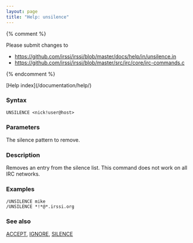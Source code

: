 ```yaml
---
layout: page
title: "Help: unsilence"
---
```


{% comment %}

Please submit changes to
- https://github.com/irssi/irssi/blob/master/docs/help/in/unsilence.in
- https://github.com/irssi/irssi/blob/master/src/irc/core/irc-commands.c


{% endcomment %}
<nav markdown="1">
[Help index](/documentation/help/)
</nav>

### Syntax ###

<div class="highlight irssisyntax"><pre style="\-\-cmdlen:9ch"><code><span class="synB">UNSILENCE</span> <span class="synB05">&lt;nick!user@host></span></code></pre></div>



### Parameters ###

The silence pattern to remove.

### Description ###

Removes an entry from the silence list. This command does not work on all
    IRC networks.

### Examples ###

    /UNSILENCE mike
    /UNSILENCE *!*@*.irssi.org

### See also ###
[ACCEPT](/documentation/help/accept/), [IGNORE](/documentation/help/ignore/), [SILENCE](/documentation/help/silence/)

